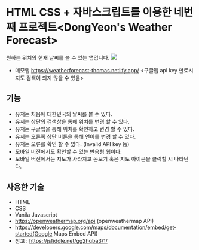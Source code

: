 # HTML CSS + 자바스크립트를 이용한 네번째 프로젝트<DongYeon's Weather Forecast>  
원하는 위치의 현재 날씨를 볼 수 있는 앱입니다. 
![](https://i.imgur.com/nicBCL0.png)
* 데모앱 https://weatherforecast-thomas.netlify.app/  <구글맵 api key 만료시 지도 검색이 되지 않을 수 있음>
  
## 기능
  * 유저는 처음에 대한민국의 날씨를 볼 수 있다.
  * 유저는 상단의 검색창을 통해 위치를 변경 할 수 있다.
  * 유저는 구글맵을 통해 위치를 확인하고 변경 할 수 있다.
  * 유저는 오른쪽 상단 버튼을 통해 언어를 변경 할 수 있다.
  * 유저는 오류를 확인 할 수 있다. (Invalid API key 등)
  * 모바일 버전에서도 확인할 수 있는 반응형 웹이다.
  * 모바일 버전에서는 지도가 사라지고 돋보기 혹은 지도 아이콘을 클릭할 시 나타난다.
## 사용한 기술
  * HTML
  * CSS
  * Vanila Javascript
  * https://openweathermap.org/api (openweathermap API)
  * https://developers.google.com/maps/documentation/embed/get-started(Google Maps Embed API)
  * 참고 : https://jsfiddle.net/gg2hqba3/1/

